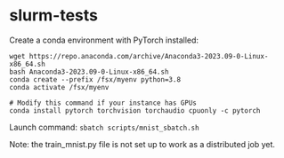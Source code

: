 # slurm-tests

Create a conda environment with PyTorch installed:
```
wget https://repo.anaconda.com/archive/Anaconda3-2023.09-0-Linux-x86_64.sh
bash Anaconda3-2023.09-0-Linux-x86_64.sh
conda create --prefix /fsx/myenv python=3.8
conda activate /fsx/myenv

# Modify this command if your instance has GPUs
conda install pytorch torchvision torchaudio cpuonly -c pytorch 
```

Launch command: `sbatch scripts/mnist_sbatch.sh`

Note: the train_mnist.py file is not set up to work as a distributed job yet.
